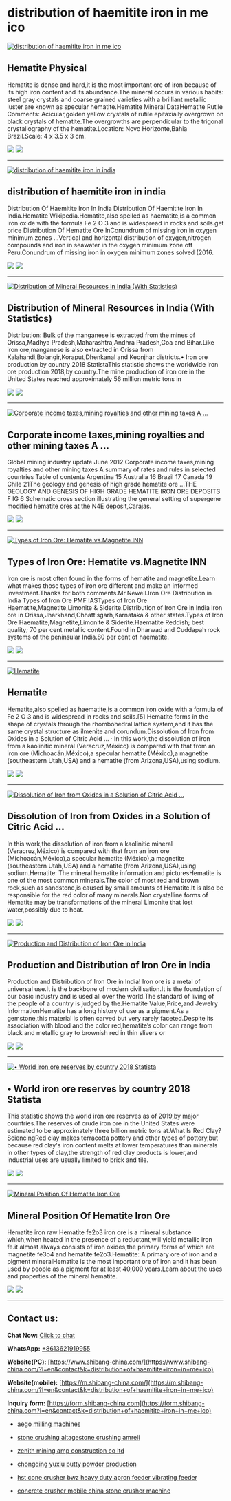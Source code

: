 # distribution of haemitite iron in me ico

<a href="https://swt.shibang-china.com/?l=en&img&k=distribution+of+haemitite+iron+in+me+ico" target="_blank">![distribution of haemitite iron in me ico](http://static.shibang-china.com/all-800x300/1389.jpg)</a>

## Hematite Physical
Hematite is dense and hard,it is the most important ore of iron because of its high iron content and its abundance.The mineral occurs in various habits: steel gray crystals and coarse grained varieties with a brilliant metallic luster are known as specular hematite.Hematite Mineral DataHematite Rutile Comments: Acicular,golden yellow crystals of rutile epitaxially overgrown on black crystals of hematite.The overgrowths are perpendicular to the trigonal crystallography of the hematite.Location: Novo Horizonte,Bahia Brazil.Scale: 4 x 3.5 x 3 cm.


<a href="https://whatsapp.shibangsoft.com/WhatsApp.php" target="_blank" title="WhatsApp">![](http://static.shibang-china.com/icon/whatsapp.png)</a> <a href="https://swt.shibang-china.com/?l=en&icon&k=distribution+of+haemitite+iron+in+me+ico" target="_blank">![](http://static.shibang-china.com/icon/chat-en.png)</a>

---

<a href="https://swt.shibang-china.com/?l=en&img&k=distribution+of+haemitite+iron+in+me+ico" target="_blank">![distribution of haemitite iron in india](http://static.shibang-china.com/all-800x300/1005.jpg)</a>

## distribution of haemitite iron in india
Distribution Of Haemitite Iron In India Distribution Of Haemitite Iron In India.Hematite Wikipedia.Hematite,also spelled as haematite,is a common iron oxide with the formula Fe 2 O 3 and is widespread in rocks and soils.get price Distribution Of Hematite Ore InConundrum of missing iron in oxygen minimum zones …Vertical and horizontal distribution of oxygen,nitrogen compounds and iron in seawater in the oxygen minimum zone off Peru.Conundrum of missing iron in oxygen minimum zones solved (2016.


<a href="https://whatsapp.shibangsoft.com/WhatsApp.php" target="_blank" title="WhatsApp">![](http://static.shibang-china.com/icon/whatsapp.png)</a> <a href="https://swt.shibang-china.com/?l=en&icon&k=distribution+of+haemitite+iron+in+me+ico" target="_blank">![](http://static.shibang-china.com/icon/chat-en.png)</a>

---

<a href="https://swt.shibang-china.com/?l=en&img&k=distribution+of+haemitite+iron+in+me+ico" target="_blank">![Distribution of Mineral Resources in India (With Statistics)](http://static.shibang-china.com/all-800x300/627.jpg)</a>

## Distribution of Mineral Resources in India (With Statistics)
Distribution: Bulk of the manganese is extracted from the mines of Orissa,Madhya Pradesh,Maharashtra,Andhra Pradesh,Goa and Bihar.Like iron ore,manganese is also extracted in Orissa from Kalahandi,Bolangir,Koraput,Dhenkanal and Keonjhar districts.• Iron ore production by country 2018 StatistaThis statistic shows the worldwide iron ore production 2018,by country.The mine production of iron ore in the United States reached approximately 56 million metric tons in


<a href="https://whatsapp.shibangsoft.com/WhatsApp.php" target="_blank" title="WhatsApp">![](http://static.shibang-china.com/icon/whatsapp.png)</a> <a href="https://swt.shibang-china.com/?l=en&icon&k=distribution+of+haemitite+iron+in+me+ico" target="_blank">![](http://static.shibang-china.com/icon/chat-en.png)</a>

---

<a href="https://swt.shibang-china.com/?l=en&img&k=distribution+of+haemitite+iron+in+me+ico" target="_blank">![Corporate income taxes,mining royalties and other mining taxes A …](http://static.shibang-china.com/all-800x300/573.jpg)</a>

## Corporate income taxes,mining royalties and other mining taxes A …
Global mining industry update June 2012 Corporate income taxes,mining royalties and other mining taxes A summary of rates and rules in selected countries Table of contents Argentina 15 Australia 16 Brazil 17 Canada 19 Chile 21The geology and genesis of high grade hematite ore …THE GEOLOGY AND GENESIS OF HIGH GRADE HEMATITE IRON ORE DEPOSITS F IG 6 Schematic cross section illustrating the general setting of supergene modified hematite ores at the N4E deposit,Carajas.


<a href="https://whatsapp.shibangsoft.com/WhatsApp.php" target="_blank" title="WhatsApp">![](http://static.shibang-china.com/icon/whatsapp.png)</a> <a href="https://swt.shibang-china.com/?l=en&icon&k=distribution+of+haemitite+iron+in+me+ico" target="_blank">![](http://static.shibang-china.com/icon/chat-en.png)</a>

---

<a href="https://swt.shibang-china.com/?l=en&img&k=distribution+of+haemitite+iron+in+me+ico" target="_blank">![Types of Iron Ore: Hematite vs.Magnetite INN](http://static.shibang-china.com/all-800x300/849.jpg)</a>

## Types of Iron Ore: Hematite vs.Magnetite INN
Iron ore is most often found in the forms of hematite and magnetite.Learn what makes those types of iron ore different and make an informed investment.Thanks for both comments.Mr.Newell.Iron Ore Distribution in India Types of Iron Ore PMF IASTypes of Iron Ore Haematite,Magnetite,Limonite &amp; Siderite.Distribution of Iron Ore in India Iron ore in Orissa,Jharkhand,Chhattisgarh,Karnataka &amp; other states.Types of Iron Ore Haematite,Magnetite,Limonite &amp; Siderite.Haematite Reddish; best quality; 70 per cent metallic content.Found in Dharwad and Cuddapah rock systems of the peninsular India.80 per cent of haematite.


<a href="https://whatsapp.shibangsoft.com/WhatsApp.php" target="_blank" title="WhatsApp">![](http://static.shibang-china.com/icon/whatsapp.png)</a> <a href="https://swt.shibang-china.com/?l=en&icon&k=distribution+of+haemitite+iron+in+me+ico" target="_blank">![](http://static.shibang-china.com/icon/chat-en.png)</a>

---

<a href="https://swt.shibang-china.com/?l=en&img&k=distribution+of+haemitite+iron+in+me+ico" target="_blank">![Hematite](http://static.shibang-china.com/all-800x300/1276.jpg)</a>

## Hematite
Hematite,also spelled as haematite,is a common iron oxide with a formula of Fe 2 O 3 and is widespread in rocks and soils.[5] Hematite forms in the shape of crystals through the rhombohedral lattice system,and it has the same crystal structure as ilmenite and corundum.Dissolution of Iron from Oxides in a Solution of Citric Acid …&nbsp;&#0183;&#32;In this work,the dissolution of iron from a kaolinitic mineral (Veracruz,M&#233;xico) is compared with that from an iron ore (Michoac&#225;n,M&#233;xico),a specular hematite (M&#233;xico),a magnetite (southeastern Utah,USA) and a hematite (from Arizona,USA),using sodium.


<a href="https://whatsapp.shibangsoft.com/WhatsApp.php" target="_blank" title="WhatsApp">![](http://static.shibang-china.com/icon/whatsapp.png)</a> <a href="https://swt.shibang-china.com/?l=en&icon&k=distribution+of+haemitite+iron+in+me+ico" target="_blank">![](http://static.shibang-china.com/icon/chat-en.png)</a>

---

<a href="https://swt.shibang-china.com/?l=en&img&k=distribution+of+haemitite+iron+in+me+ico" target="_blank">![Dissolution of Iron from Oxides in a Solution of Citric Acid …](http://static.shibang-china.com/all-800x300/857.jpg)</a>

## Dissolution of Iron from Oxides in a Solution of Citric Acid …
In this work,the dissolution of iron from a kaolinitic mineral (Veracruz,M&#233;xico) is compared with that from an iron ore (Michoac&#225;n,M&#233;xico),a specular hematite (M&#233;xico),a magnetite (southeastern Utah,USA) and a hematite (from Arizona,USA),using sodium.Hematite: The mineral hematite information and picturesHematite is one of the most common minerals.The color of most red and brown rock,such as sandstone,is caused by small amounts of Hematite.It is also be responsible for the red color of many minerals.Non crystalline forms of Hematite may be transformations of the mineral Limonite that lost water,possibly due to heat.


<a href="https://whatsapp.shibangsoft.com/WhatsApp.php" target="_blank" title="WhatsApp">![](http://static.shibang-china.com/icon/whatsapp.png)</a> <a href="https://swt.shibang-china.com/?l=en&icon&k=distribution+of+haemitite+iron+in+me+ico" target="_blank">![](http://static.shibang-china.com/icon/chat-en.png)</a>

---

<a href="https://swt.shibang-china.com/?l=en&img&k=distribution+of+haemitite+iron+in+me+ico" target="_blank">![Production and Distribution of Iron Ore in India](http://static.shibang-china.com/all-800x300/1374.jpg)</a>

## Production and Distribution of Iron Ore in India
Production and Distribution of Iron Ore in India! Iron ore is a metal of universal use.It is the backbone of modern civilisation.It is the foundation of our basic industry and is used all over the world.The standard of living of the people of a country is judged by the.Hematite Value,Price,and Jewelry InformationHematite has a long history of use as a pigment.As a gemstone,this material is often carved but very rarely faceted.Despite its association with blood and the color red,hematite’s color can range from black and metallic gray to brownish red in thin slivers or


<a href="https://whatsapp.shibangsoft.com/WhatsApp.php" target="_blank" title="WhatsApp">![](http://static.shibang-china.com/icon/whatsapp.png)</a> <a href="https://swt.shibang-china.com/?l=en&icon&k=distribution+of+haemitite+iron+in+me+ico" target="_blank">![](http://static.shibang-china.com/icon/chat-en.png)</a>

---

<a href="https://swt.shibang-china.com/?l=en&img&k=distribution+of+haemitite+iron+in+me+ico" target="_blank">![• World iron ore reserves by country 2018 Statista](http://static.shibang-china.com/all-800x300/323.jpg)</a>

## • World iron ore reserves by country 2018 Statista
This statistic shows the world iron ore reserves as of 2019,by major countries.The reserves of crude iron ore in the United States were estimated to be approximately three billion metric tons at.What Is Red Clay? SciencingRed clay makes terracotta pottery and other types of pottery,but because red clay's iron content melts at lower temperatures than minerals in other types of clay,the strength of red clay products is lower,and industrial uses are usually limited to brick and tile.


<a href="https://whatsapp.shibangsoft.com/WhatsApp.php" target="_blank" title="WhatsApp">![](http://static.shibang-china.com/icon/whatsapp.png)</a> <a href="https://swt.shibang-china.com/?l=en&icon&k=distribution+of+haemitite+iron+in+me+ico" target="_blank">![](http://static.shibang-china.com/icon/chat-en.png)</a>

---

<a href="https://swt.shibang-china.com/?l=en&img&k=distribution+of+haemitite+iron+in+me+ico" target="_blank">![Mineral Position Of Hematite Iron Ore](http://static.shibang-china.com/all-800x300/1249.jpg)</a>

## Mineral Position Of Hematite Iron Ore
Hematite iron raw Hematite fe2o3 iron ore is a mineral substance which,when heated in the presence of a reductant,will yield metallic iron fe.it almost always consists of iron oxides,the primary forms of which are magnetite fe3o4 and hematite fe2o3.Hematite: A primary ore of iron and a pigment mineralHematite is the most important ore of iron and it has been used by people as a pigment for at least 40,000 years.Learn about the uses and properties of the mineral hematite.


<a href="https://whatsapp.shibangsoft.com/WhatsApp.php" target="_blank" title="WhatsApp">![](http://static.shibang-china.com/icon/whatsapp.png)</a> <a href="https://swt.shibang-china.com/?l=en&icon&k=distribution+of+haemitite+iron+in+me+ico" target="_blank">![](http://static.shibang-china.com/icon/chat-en.png)</a>

---
## Contact us:

**Chat Now:** [Click to chat](https://swt.shibang-china.com?l=en&contact&k=distribution+of+haemitite+iron+in+me+ico)

**WhatsApp:**  [+8613621919955](https://whatsapp.shibangsoft.com/WhatsApp.php)

**Website(PC):** [https://www.shibang-china.com/](https://www.shibang-china.com/?l=en&contact&k=distribution+of+haemitite+iron+in+me+ico)

**Website(mobile):** [https://m.shibang-china.com/](https://m.shibang-china.com/?l=en&contact&k=distribution+of+haemitite+iron+in+me+ico)

**Inquiry form:** [https://form.shibang-china.com](https://form.shibang-china.com?l=en&contact&k=distribution+of+haemitite+iron+in+me+ico)

* [aego milling machines](../131/aego%20milling%20machines.md)

* [stone crushing altagestone crushing amreli](../133/stone%20crushing%20altagestone%20crushing%20amreli.md)

* [zenith mining amp construction co ltd](../137/zenith%20mining%20amp%20construction%20co%20ltd.md)

* [chongqing yuxiu putty powder production](../140/chongqing%20yuxiu%20putty%20powder%20production.md)

* [hst cone crusher bwz heavy duty apron feeder vibrating feeder](../139/hst%20cone%20crusher%20bwz%20heavy%20duty%20apron%20feeder%20vibrating%20feeder.md)

* [concrete crusher mobile china stone crusher machine](../126/concrete%20crusher%20mobile%20china%20stone%20crusher%20machine.md)